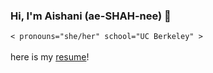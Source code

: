 ### Hi, I'm Aishani (ae-SHAH-nee) 🌺
`< pronouns="she/her" school="UC Berkeley" >` <br><br>
here is my [resume](https://github.com/silpillasil/professional/blob/master/AishaniSilResume.pdf)!

<!--
**silpillasil/silpillasil** is a ✨ _special_ ✨ repository because its `README.md` (this file) appears on your GitHub profile.

Here are some ideas to get you started:

- 🔭 I’m currently working on ...
- 🌱 I’m currently learning ...
- 👯 I’m looking to collaborate on ...
- 🤔 I’m looking for help with ...
- 💬 Ask me about ...
- 📫 How to reach me: ...
- 😄 Pronouns: ...
- ⚡ Fun fact: ...
-->
